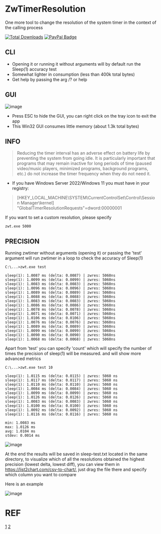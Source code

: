 # ZwTimerResolution
One more tool to change the resolution of the system timer in the context of the calling process

[![Total Downloads](https://img.shields.io/github/downloads/LuSlower/ZwTimerResolution/total.svg)](https://github.com/LuSlower/ZwTimerResolution/releases) [![PayPal Badge](https://img.shields.io/badge/PayPal-003087?logo=paypal&logoColor=fff&style=flat)](https://paypal.me/eldontweaks) 

## CLI

* Opening it or running it without arguments will by default run the Sleep(1) accuracy test
* Somewhat lighter in consumption (less than 400k total bytes)
* Get help by passing the arg /? or help

## GUI

![image](https://github.com/user-attachments/assets/7337d6f2-bfd4-499b-b7ee-5a8a6cc435d7)

* Press ESC to hide the GUI, you can right click on the tray icon to exit the app
* This Win32 GUI consumes little memory (about 1.3k total bytes)

## INFO
> Reducing the timer interval has an adverse effect on battery life by preventing the system from going idle. It is particularly important that programs that may remain inactive for long periods of time (paused video/music players, minimized programs, background programs, etc.) do not increase the timer frequency when they do not need it.

* If you have Windows Server 2022/Windows 11 you must have in your registry:

> [HKEY_LOCAL_MACHINE\SYSTEM\CurrentControlSet\Control\Session Manager\kernel]
"GlobalTimerResolutionRequests"=dword:00000001

If you want to set a custom resolution, please specify

```
zwt.exe 5000
```

## PRECISION

Running zwtimer without arguments (opening it) or passing the 'test' argument will run zwtimer in a loop to check the accuracy of Sleep(1)

```
C:\...>zwt.exe test

sleep(1): 1.0087 ms (delta: 0.0087) | zwres: 5060ns
sleep(1): 1.0099 ms (delta: 0.0099) | zwres: 5060ns
sleep(1): 1.0083 ms (delta: 0.0083) | zwres: 5060ns
sleep(1): 1.0096 ms (delta: 0.0096) | zwres: 5060ns
sleep(1): 1.0089 ms (delta: 0.0089) | zwres: 5060ns
sleep(1): 1.0088 ms (delta: 0.0088) | zwres: 5060ns
sleep(1): 1.0083 ms (delta: 0.0083) | zwres: 5060ns
sleep(1): 1.0086 ms (delta: 0.0086) | zwres: 5060ns
sleep(1): 1.0078 ms (delta: 0.0078) | zwres: 5060ns
sleep(1): 1.0071 ms (delta: 0.0071) | zwres: 5060ns
sleep(1): 1.0106 ms (delta: 0.0106) | zwres: 5060ns
sleep(1): 1.0076 ms (delta: 0.0076) | zwres: 5060ns
sleep(1): 1.0089 ms (delta: 0.0089) | zwres: 5060ns
sleep(1): 1.0099 ms (delta: 0.0099) | zwres: 5060ns
sleep(1): 1.0090 ms (delta: 0.0090) | zwres: 5060ns
sleep(1): 1.0068 ms (delta: 0.0068) | zwres: 5060ns
```

Apart from 'test' you can specify 'count' which will specify the number of times the precision of sleep(1) will be measured.
and will show more advanced metrics
```
C:\...>zwt.exe test 10

sleep(1): 1.0115 ms (delta: 0.0115) | zwres: 5060 ns
sleep(1): 1.0117 ms (delta: 0.0117) | zwres: 5060 ns
sleep(1): 1.0110 ms (delta: 0.0110) | zwres: 5060 ns
sleep(1): 1.0084 ms (delta: 0.0084) | zwres: 5060 ns
sleep(1): 1.0099 ms (delta: 0.0099) | zwres: 5060 ns
sleep(1): 1.0126 ms (delta: 0.0126) | zwres: 5060 ns
sleep(1): 1.0083 ms (delta: 0.0083) | zwres: 5060 ns
sleep(1): 1.0100 ms (delta: 0.0100) | zwres: 5060 ns
sleep(1): 1.0092 ms (delta: 0.0092) | zwres: 5060 ns
sleep(1): 1.0116 ms (delta: 0.0116) | zwres: 5060 ns

min: 1.0083 ms
max: 1.0126 ms
avg: 1.0104 ms
stdev: 0.0014 ms
```
![image](https://github.com/user-attachments/assets/519cba29-b973-413e-952b-35fd8a86c971)

At the end the results will be saved in sleep-test.txt located in the same directory,
to visualize which of all the resolutions obtained the highest precision (lowest delta, lowest diff),
you can view them in https://list2chart.com/csv-to-chart/, just drag the file there and specify which column you want to compare

Here is an example

![image](https://github.com/user-attachments/assets/b58589c5-758e-4b61-928a-eaccaf094676)

# REF
[1](https://github.com/valleyofdoom/TimerResolution)
[2](https://xkln.net/blog/powershell-sleep-duration-accuracy-and-windows-timers/)
